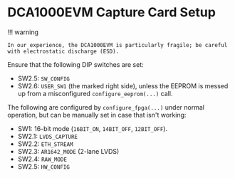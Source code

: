 # DCA1000EVM Capture Card Setup

!!! warning

    In our experience, the DCA1000EVM is particularly fragile; be careful with electrostatic discharge (ESD).

Ensure that the following DIP switches are set:

- SW2.5: `SW_CONFIG`
- SW2.6: `USER_SW1` (the marked right side), unless the EEPROM is messed up from a misconfigured `configure_eeprom(...)` call.

The following are configured by `configure_fpga(...)` under normal operation, but can be manually set in case that isn't working:

- SW1: 16-bit mode (`16BIT_ON`, `14BIT_OFF`, `12BIT_OFF`).
- SW2.1: `LVDS_CAPTURE`
- SW2.2: `ETH_STREAM`
- SW2.3: `AR1642_MODE` (2-lane LVDS)
- SW2.4: `RAW_MODE`
- SW2.5: `HW_CONFIG`
